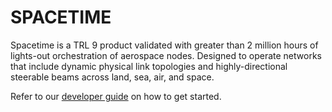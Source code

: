 # SPACETIME

Spacetime is a TRL 9 product validated with greater than 2 million hours of lights-out orchestration of aerospace nodes. Designed to operate networks that include dynamic physical link topologies and highly-directional steerable beams across land, sea, air, and space.

Refer to our [developer guide](https://docs.spacetime.aalyria.com/) on how to get started.
